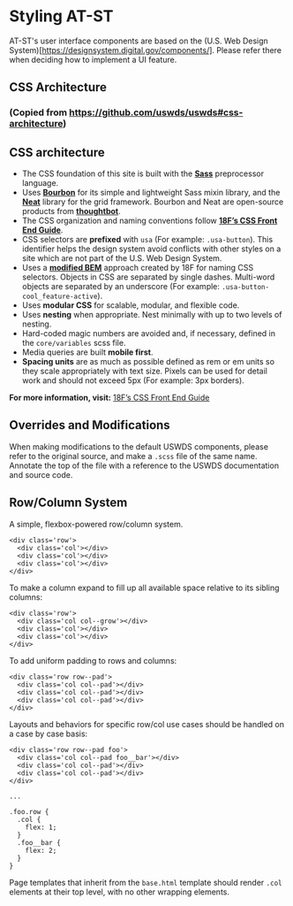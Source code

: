# Styling AT-ST

AT-ST's user interface components are based on the (U.S. Web Design System)[https://designsystem.digital.gov/components/]. Please refer there when deciding how to implement a UI feature.

## CSS Architecture
### (Copied from https://github.com/uswds/uswds#css-architecture)
## CSS architecture

* The CSS foundation of this site is built with the **[Sass](https://sass-lang.com)** preprocessor language.
* Uses **[Bourbon](http://bourbon.io/)** for its simple and lightweight Sass mixin library, and the **[Neat](http://neat.bourbon.io/)** library for the grid framework. Bourbon and Neat are open-source products from **[thoughtbot](https://thoughtbot.com/)**.
* The CSS organization and naming conventions follow **[18F’s CSS Front End Guide](https://frontend.18f.gov/css/)**.
* CSS selectors are **prefixed** with `usa` (For example: `.usa-button`). This identifier helps the design system avoid conflicts with other styles on a site which are not part of the U.S. Web Design System.
* Uses a **[modified BEM](https://frontend.18f.gov/css/naming/)** approach created by 18F for naming CSS selectors. Objects in CSS are separated by single dashes. Multi-word objects are separated by an underscore (For example: `.usa-button-cool_feature-active`).
* Uses **modular CSS** for scalable, modular, and flexible code.
* Uses **nesting** when appropriate. Nest minimally with up to two levels of nesting.
* Hard-coded magic numbers are avoided and, if necessary, defined in the `core/variables` scss file.
* Media queries are built **mobile first**.
* **Spacing units** are as much as possible defined as rem or em units so they scale appropriately with text size. Pixels can be used for detail work and should not exceed 5px (For example: 3px borders).

**For more information, visit:**
[18F’s CSS Front End Guide](https://frontend.18f.gov/css/)

Overrides and Modifications
---

When making modifications to the default USWDS components, please refer to the original source, and make a `.scss` file of the same name. Annotate the top of the file with a reference to the USWDS documentation and source code.

Row/Column System
---

A simple, flexbox-powered row/column system.

```
<div class='row'>
  <div class='col'></div>
  <div class='col'></div>
  <div class='col'></div>
</div>
```

To make a column expand to fill up all available space relative to its sibling columns:

```
<div class='row'>
  <div class='col col--grow'></div>
  <div class='col'></div>
  <div class='col'></div>
</div>
```

To add uniform padding to rows and columns:

```
<div class='row row--pad'>
  <div class='col col--pad'></div>
  <div class='col col--pad'></div>
  <div class='col col--pad'></div>
</div>
```

Layouts and behaviors for specific row/col use cases should be handled on a case by case basis:

```
<div class='row row--pad foo'>
  <div class='col col--pad foo__bar'></div>
  <div class='col col--pad'></div>
  <div class='col col--pad'></div>
</div>

...

.foo.row {
  .col {
    flex: 1;
  }
  .foo__bar {
    flex: 2;
  }
}
```

Page templates that inherit from the `base.html` template should render `.col` elements at their top level, with no other wrapping elements.
